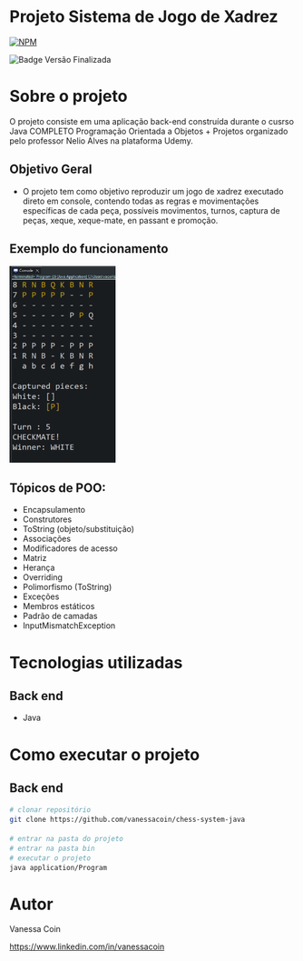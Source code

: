 # Projeto Sistema de Jogo de Xadrez
[![NPM](https://img.shields.io/badge/LICENSE-MIT-BLUE?style=for-the-badge)](https://github.com/vanessacoin/chess-system-java/blob/main/LICENSE) 

![Badge Versão Finalizada](https://img.shields.io/badge/STATUS-VERSAO%20FINALIZADA-BLUE?style=for-the-badge)

# Sobre o projeto

O projeto consiste em uma aplicação back-end construída durante o cusrso Java COMPLETO Programação Orientada a Objetos + Projetos organizado pelo professor Nelio Alves na plataforma Udemy.


## Objetivo Geral
- O projeto tem como objetivo reproduzir um jogo de xadrez executado direto em console, contendo todas as regras e movimentações específicas de cada peça, possíveis movimentos, turnos, captura de peças, xeque, xeque-mate, en passant e promoção.

## Exemplo do funcionamento
![Exemplo](https://github.com/vanessacoin/assets/blob/main/ChessSystemJava/Xadrex.png)

## Tópicos de POO:
- Encapsulamento
- Construtores
- ToString (objeto/substituição)
- Associações
- Modificadores de acesso
- Matriz
- Herança
- Overriding 
- Polimorfismo (ToString)
- Exceções
- Membros estáticos
- Padrão de camadas
- InputMismatchException

# Tecnologias utilizadas
## Back end
- Java

# Como executar o projeto

## Back end

```bash
# clonar repositório
git clone https://github.com/vanessacoin/chess-system-java

# entrar na pasta do projeto
# entrar na pasta bin
# executar o projeto
java application/Program
```


# Autor

Vanessa Coin

https://www.linkedin.com/in/vanessacoin

